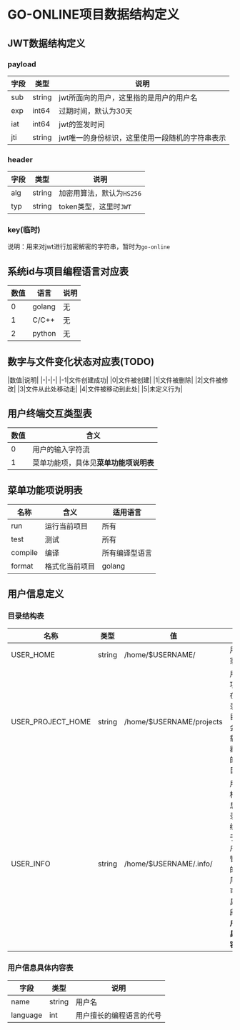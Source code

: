 # GO-ONLINE项目数据结构定义

## JWT数据结构定义

### payload

|字段|类型|说明|
|-|-|-|
|sub|string|jwt所面向的用户，这里指的是用户的用户名|
|exp|int64|过期时间，默认为30天|
|iat|int64|jwt的签发时间|
|jti|string|jwt唯一的身份标识，这里使用一段随机的字符串表示|

### header

|字段|类型|说明|
|-|-|-|
|alg|string|加密用算法，默认为`HS256`|
|typ|string|token类型，这里时`JWT`|

### key(临时)

说明：用来对jwt进行加密解密的字符串，暂时为`go-online`

## 系统id与项目编程语言对应表

|数值|语言|说明|
|-|-|-|
|0|golang|无|
|1|C/C++|无|
|2|python|无|

## 数字与文件变化状态对应表(TODO)

|数值|说明|
|-|-|-|
|-1|文件创建成功|
|0|文件被创建|
|1|文件被删除|
|2|文件被修改|
|3|文件从此处移动走|
|4|文件被移动到此处|
|5|未定义行为|

## 用户终端交互类型表

|数值|含义|
|-|-|
|0|用户的输入字符流|
|1|菜单功能项，具体见**菜单功能项说明表**|

## 菜单功能项说明表

|名称|含义|适用语言|
|-|-|-|
|run|运行当前项目|所有|
|test|测试|所有|
|compile|编译|所有编译型语言|
|format|格式化当前项目|golang|

## 用户信息定义

### 目录结构表

|名称|类型|值|解释|
|-|-|-|-|
|USER_HOME|string|/home/$USERNAME/|用户的家目录|
|USER_PROJECT_HOME|string|/home/$USERNAME/projects|用户的项目所在目录，该目录将会被挂载至容器的`/root`目录|
|USER_INFO|string|/home/$USERNAME/.info/|用户的相关信息目录，系统内用于对用户进行管理的，对用户不可见，具体字段见**用户信息具体内容表**|

### 用户信息具体内容表

|字段|类型|说明|
|-|-|-|
|name|string|用户名|
|language|int|用户擅长的编程语言的代号|